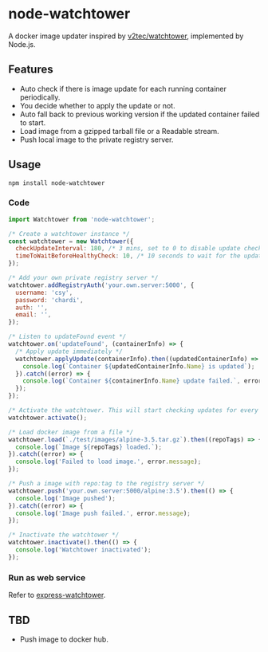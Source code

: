 # node-watchtower
A docker image updater inspired by [v2tec/watchtower](https://github.com/v2tec/watchtower), implemented by Node.js.

## Features
- Auto check if there is image update for each running container periodically.
- You decide whether to apply the update or not.
- Auto fall back to previous working version if the updated container failed to start.
- Load image from a gzipped tarball file or a Readable stream.
- Push local image to the private registry server.

## Usage
```
npm install node-watchtower
```

### Code
```js
import Watchtower from 'node-watchtower';

/* Create a watchtower instance */
const watchtower = new Watchtower({
  checkUpdateInterval: 180, /* 3 mins, set to 0 to disable update check */
  timeToWaitBeforeHealthyCheck: 10, /* 10 seconds to wait for the updated container to start */
});

/* Add your own private registry server */
watchtower.addRegistryAuth('your.own.server:5000', {
  username: 'csy',
  password: 'chardi',
  auth: '',
  email: '',
});

/* Listen to updateFound event */
watchtower.on('updateFound', (containerInfo) => {
  /* Apply update immediately */
  watchtower.applyUpdate(containerInfo).then((updatedContainerInfo) => {
    console.log(`Container ${updatedContainerInfo.Name} is updated`);
  }).catch((error) => {
    console.log(`Container ${containerInfo.Name} update failed.`, error.message);
  });
});

/* Activate the watchtower. This will start checking updates for every 3 mins */
watchtower.activate();

/* Load docker image from a file */
watchtower.load(`./test/images/alpine-3.5.tar.gz`).then((repoTags) => {
  console.log(`Image ${repoTags} loaded.`);
}).catch((error) => {
  console.log('Failed to load image.', error.message);
});

/* Push a image with repo:tag to the registry server */
watchtower.push('your.own.server:5000/alpine:3.5').then(() => {
  console.log('Image pushed');
}).catch((error) => {
  console.log('Image push failed.', error.message);
});

/* Inactivate the watchtower */
watchtower.inactivate().then(() => {
  console.log('Watchtower inactivated');
});

```

### Run as web service
Refer to [express-watchtower](https://github.com/csy1983/express-watchtower).

## TBD
- Push image to docker hub.
